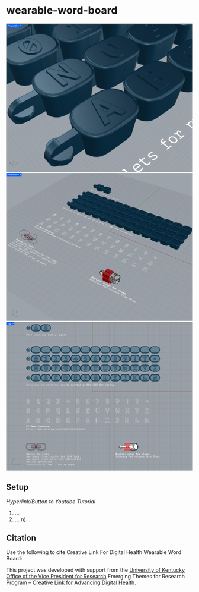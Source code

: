 # wearable-word-board
![Detail](https://github.com/Creative-Link-for-Digital-Health/wearable-word-board/blob/main/assets/alphaBraceletDetail.png)
![PERSP](https://github.com/Creative-Link-for-Digital-Health/wearable-word-board/blob/main/assets/alphaBraceletPERSP.png)
![TOP](https://github.com/Creative-Link-for-Digital-Health/wearable-word-board/blob/main/assets/alphaBraceletTOP.png)
## Setup ##
*Hyperlink/Button to Youtube Tutorial*
1) ...
2) ...
n)...

## Citation
Use the following to cite Creative Link For Digital Health Wearable Word Board:

This project was developed with support from the [University of Kentucky Office of the Vice President for Research](https://www.research.uky.edu/vice-president-research) Emerging Themes for Research Program – [Creative Link for Advancing Digital Health](https://creative.ai.uky.edu/).
